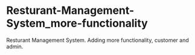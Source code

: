 # Resturant-Management-System_more-functionality
Resturant Management System. Adding more functionality, customer and admin.
